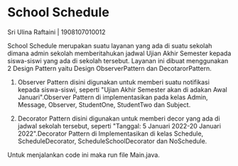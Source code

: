 # School Schedule
Sri Ulina Raftaini | 1908107010012

School Schedule merupakan suatu layanan yang ada di suatu sekolah dimana 
admin sekolah memberitahukan jadwal Ujian Akhir Semester
kepada siswa-siswi yang ada di sekolah tersebut. Layanan ini dibuat 
menggunakan 2 Design Pattern yaitu Design ObserverPattern dan DecotarorPattern.

1. Observer Pattern disini digunakan untuk memberi suatu notifikasi kepada siswa-siswi, 
seperti "Ujian Akhir Semester akan di adakan Awal Januari".Observer Pattern di implementasikan pada kelas Admin, Message, Observer,
StudentOne, StudentTwo dan Subject.

2. Decorator Pattern disini digunakan untuk memberi decor yang ada di jadwal sekolah
tersebut, seperti "Tanggal: 5 Januari 2022-20 Januari 2022".Decorator Pattern di Implementasikan di kelas Schedule,
ScheduleDecorator, ScheduleSchoolDecorator dan NoSchedule.

Untuk menjalankan code ini maka run file Main.java.
